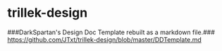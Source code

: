 trillek-design
==============

###DarkSpartan's Design Doc Template rebuilt as a markdown file.###
https://github.com/JTxt/trillek-design/blob/master/DDTemplate.md
